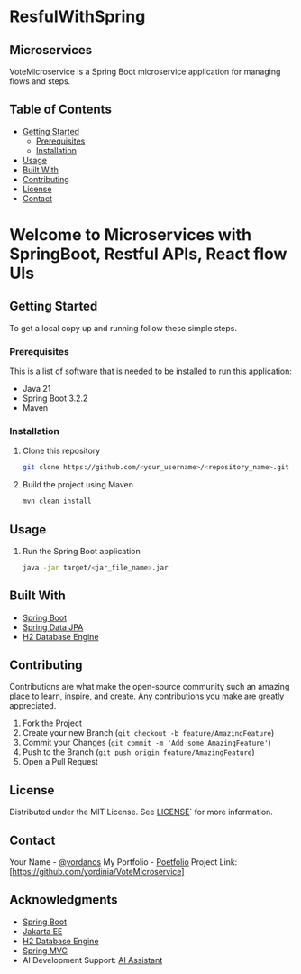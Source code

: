 # ResfulWithSpring
## Microservices

VoteMicroservice is a Spring Boot microservice application for managing flows and steps.

## Table of Contents

- [Getting Started](#getting-started)
    - [Prerequisites](#prerequisites)
    - [Installation](#installation)
- [Usage](#usage)
- [Built With](#built-with)
- [Contributing](#contributing)
- [License](#license)
- [Contact](#contact)

# Welcome to Microservices with SpringBoot, Restful APIs, React flow UIs
## Getting Started

To get a local copy up and running follow these simple steps.

### Prerequisites

This is a list of software that is needed to be installed to run this application:

- Java 21
- Spring Boot 3.2.2
- Maven

### Installation

1. Clone this repository
   ```sh
   git clone https://github.com/<your_username>/<repository_name>.git
   ```
2. Build the project using Maven
   ```sh
   mvn clean install
   ```

## Usage

1. Run the Spring Boot application
   ```sh
   java -jar target/<jar_file_name>.jar
   ```

## Built With

- [Spring Boot](https://spring.io/projects/spring-boot/)
- [Spring Data JPA](https://spring.io/projects/spring-data-jpa)
- [H2 Database Engine](https://www.h2database.com/)

## Contributing

Contributions are what make the open-source community such an amazing place to learn, inspire, and create. Any contributions you make are greatly appreciated.

1. Fork the Project
2. Create your new Branch (`git checkout -b feature/AmazingFeature`)
3. Commit your Changes (`git commit -m 'Add some AmazingFeature'`)
4. Push to the Branch (`git push origin feature/AmazingFeature`)
5. Open a Pull Request

## License

Distributed under the MIT License. See [LICENSE](https://github.com/Yordinia/yordinia/blob/main/LICENCE.md)` for more information.

## Contact

Your Name - [@yordanos](https://www.linkedin.com/in/yordinia/)
My Portfolio - [Poetfolio](https://yordinia.github.io/My-Portfolio/)
Project Link: [https://github.com/yordinia/VoteMicroservice]

## Acknowledgments

* [Spring Boot](https://spring.io/projects/spring-boot/)
* [Jakarta EE](https://jakarta.ee/)
* [H2 Database Engine](https://www.h2database.com/)
* [Spring MVC](https://spring.io/guides/gs/serving-web-content/)
* AI Development Support: [AI Assistant](https://www.openai.com/)
